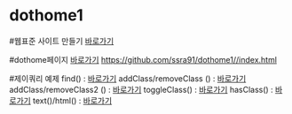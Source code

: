 # dothome1

#웹표준 사이트 만들기
<a href="https://ssra91.github.io/dothome1/webstandard/index.html">바로가기</a>

#dothome페이지 
<a href="https://ssra91.github.io/dothome1/index.html">바로가기</a> https://github.com/ssra91/dothome1//index.html

#제이쿼리 예제
find() : <a href="https://ssra91.github.io/dothome1/jquery/jquery04_find2.html">바로가기</a>
addClass/removeClass () : <a href="https://ssra91.github.io/dothome1/jquery/jquery05_addClass.html">바로가기</a>
addClass/removeClass2 () : <a href="https://ssra91.github.io/dothome1/jquery/jquery06_addClass2.html">바로가기</a>
toggleClass() :  <a href="https://ssra91.github.io/dothome1/jquery/jquery05_addClass.html">바로가기</a>
hasClass() : <a href="https://ssra91.github.io/dothome1/jquery/jquery07_hasClass.html">바로가기</a>
text()/html() : <a href="https://ssra91.github.io/dothome1/jquery/jquery08_text.html">바로가기</a>
